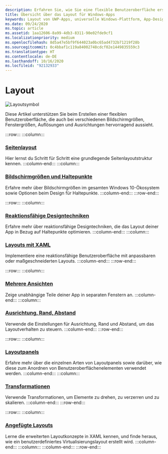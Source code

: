 ```yaml
---
description: Erfahren Sie, wie Sie eine flexible Benutzeroberfläche erstellen, die auch bei verschiedenen Bildschirmgrößen, Fenstergrößen, Auflösungen und Ausrichtungen hervorragend aussieht.
title: Übersicht über das Layout für Windows-Apps
keywords: Layout von UWP-Apps, universelle Windows-Plattform, App-Design, Schnittstelle
ms.date: 09/24/2020
ms.topic: article
ms.assetid: 1aa12606-8a99-4db3-8311-90e02fde9cf1
ms.localizationpriority: medium
ms.openlocfilehash: 8d5a47e5bf9f644023a0bc65ad4732b71219f28b
ms.sourcegitcommit: 0c4bbaf1c119a84002748cdcf02e1449835559c3
ms.translationtype: HT
ms.contentlocale: de-DE
ms.lasthandoff: 10/16/2020
ms.locfileid: "92132933"
---
```

# <a name="layout"></a>Layout

![Layoutsymbol](../images/layout-2x.png)

Diese Artikel unterstützen Sie beim Erstellen einer flexiblen Benutzeroberfläche, die auch bei verschiedenen Bildschirmgrößen, Fenstergrößen, Auflösungen und Ausrichtungen hervorragend aussieht.

:::row:::
    :::column:::
### <a name="page-layout"></a>[Seitenlayout](page-layout.md)
Hier lernst du Schritt für Schritt eine grundlegende Seitenlayoutstruktur kennen.
    :::column-end:::
    :::column:::
### <a name="screen-sizes-and-breakpoints"></a>[Bildschirmgrößen und Haltepunkte](screen-sizes-and-breakpoints-for-responsive-design.md)
Erfahre mehr über Bildschirmgrößen im gesamten Windows 10-Ökosystem sowie Optionen beim Design für Haltepunkte.
    :::column-end:::
:::row-end:::

:::row:::
    :::column:::
### <a name="responsive-design-techniques"></a>[Reaktionsfähige Designtechniken](responsive-design.md)
Erfahre mehr über reaktionsfähige Designtechniken, die das Layout deiner App in Bezug auf Haltepunkte optimieren.
    :::column-end:::
    :::column:::
### <a name="layouts-with-xaml"></a>[Layouts mit XAML](layouts-with-xaml.md)
Implementiere eine reaktionsfähige Benutzeroberfläche mit anpassbaren oder maßgeschneiderten Layouts.
    :::column-end:::
:::row-end:::

:::row:::
    :::column:::
### <a name="multiple-views"></a>[Mehrere Ansichten](show-multiple-views.md)
Zeige unabhängige Teile deiner App in separaten Fenstern an.
    :::column-end:::
    :::column:::
### <a name="alignment-margin-padding"></a>[Ausrichtung, Rand, Abstand](alignment-margin-padding.md)
Verwende die Einstellungen für Ausrichtung, Rand und Abstand, um das Layoutverhalten zu steuern.
    :::column-end:::
:::row-end:::

:::row:::
    :::column:::
### <a name="layout-panels"></a>[Layoutpanels](layout-panels.md)
Erfahre mehr über die einzelnen Arten von Layoutpanels sowie darüber, wie diese zum Anordnen von Benutzeroberflächenelementen verwendet werden.
    :::column-end:::
    :::column:::
### <a name="transforms"></a>[Transformationen](transforms.md)
Verwende Transformationen, um Elemente zu drehen, zu verzerren und zu skalieren.
    :::column-end:::
:::row-end:::

:::row:::
    :::column:::
### <a name="attached-layouts"></a>[Angefügte Layouts](attached-layouts.md)
Lerne die erweiterten Layoutkonzepte in XAML kennen, und finde heraus, wie ein benutzerdefiniertes Virtualisierungslayout erstellt wird.
    :::column-end:::
    :::column:::
    :::column-end:::
:::row-end:::
